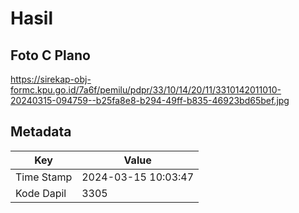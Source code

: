 # Hasil

## Foto C Plano

https://sirekap-obj-formc.kpu.go.id/7a6f/pemilu/pdpr/33/10/14/20/11/3310142011010-20240315-094759--b25fa8e8-b294-49ff-b835-46923bd65bef.jpg


## Metadata

| Key        | Value               |
| ---------- | ------------------- |
| Time Stamp | 2024-03-15 10:03:47 |
| Kode Dapil | 3305                |




